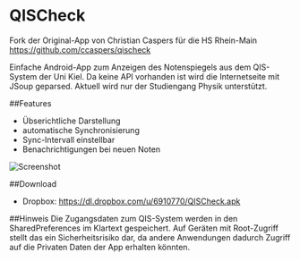 ﻿QISCheck
========

Fork der Original-App von Christian Caspers für die HS Rhein-Main https://github.com/ccaspers/qischeck

Einfache Android-App zum Anzeigen des Notenspiegels aus dem QIS-System
der Uni Kiel. Da keine API vorhanden ist wird die Internetseite mit JSoup
geparsed. Aktuell wird nur der Studiengang Physik unterstützt.


##Features
* Übserichtliche Darstellung
* automatische Synchronisierung
* Sync-Intervall einstellbar
* Benachrichtigungen bei neuen Noten

![Screenshot][1]

##Download
* Dropbox: https://dl.dropbox.com/u/6910770/QISCheck.apk

##Hinweis
Die Zugangsdaten zum QIS-System werden in den SharedPreferences im Klartext gespeichert.
Auf Geräten mit Root-Zugriff stellt das ein Sicherheitsrisiko dar, da andere Anwendungen
dadurch Zugriff auf die Privaten Daten der App erhalten könnten. 

[1]: http://www.pixeltronics.net/qischeck-screenshot.png

